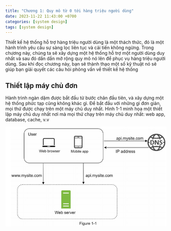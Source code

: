 ```yaml
---
title: "Chương 1: Quy mô từ 0 tới hàng triệu người dùng"
date: 2023-11-22 11:43:00 +0700
categories: [system design]
tags: [system design]
---
```

Thiết kế hệ thống hỗ trợ hàng triệu người dùng là một thách thức, đó là một hành trình yêu cầu sự sàng lọc liên tục và cải tiến không ngừng. Trong chương này, chúng ta sẽ xây dựng một hệ thống hỗ trợ một người dùng duy nhất và sau đó dần dần mở rộng quy mô nó lên để phục vụ hàng triệu người dùng. Sau khi đọc chương này, bạn sẽ thành thạo một số kỹ thuật nó sẽ giúp bạn giải quyết các câu hỏi phỏng vấn về thiết kế hệ thống

## Thiết lập máy chủ đơn

Hành trình ngàn dặm được bắt đầu từ bước chân đầu tiên, và xây dựng một hệ thống phức tạp cũng không khác gì. Để bắt đầu với những gì đơn giản, mọi thứ được chạy trên một máy chủ duy nhất. Hình 1-1 minh họa một thiết lập máy chủ duy nhất nơi mà mọi thứ chạy trên máy chủ duy nhất: web app, database, cache, v.v

![image info](/assets/img/favicons/figure1_1.png)

